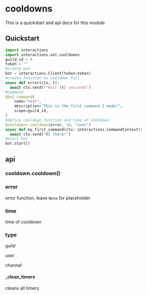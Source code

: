 # cooldowns
This is a quickstart and api docs for this module

## Quickstart
```python
import interactions
import interactions.ext.cooldowns
guild_id = 0
token = ""
#create bot
bot = interactions.Client(token=token)
#create function on cooldown fail
async def error(ctx, t):
  await ctx.send(f"Wait {t} secconds")
#command
@bot.command(
    name="test",
    description="This is the first command I made!",
    scope=guild_id,
)
#define cooldown function and time of cooldown
@cooldowns.cooldown(error, 10, "user")
async def my_first_command(ctx: interactions.CommandContext):
  await ctx.send("Hi there!")
#start bot
bot.start()
```
## api
### cooldown.cooldown()
### error
error function, leave `None` for placeholder
### time
time of cooldown
### type
guild

user

channel
#### _clean_timers
cleans all timers

